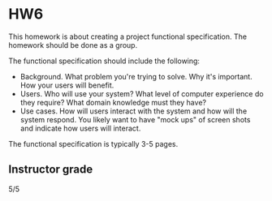 # HW6
This homework is about creating a project functional specification. The homework should be done as a group.

The functional specification should include the following:

 - Background. What problem you're trying to solve. Why it's important. How your users will benefit.
 - Users. Who will use your system? What level of computer experience do they require? What domain knowledge must they have?
 - Use cases. How will users interact with the system and how will the system respond. You likely want to have "mock ups" of screen shots and indicate how users will interact.
 
 The functional specification is typically 3-5 pages.

## Instructor grade
5/5
